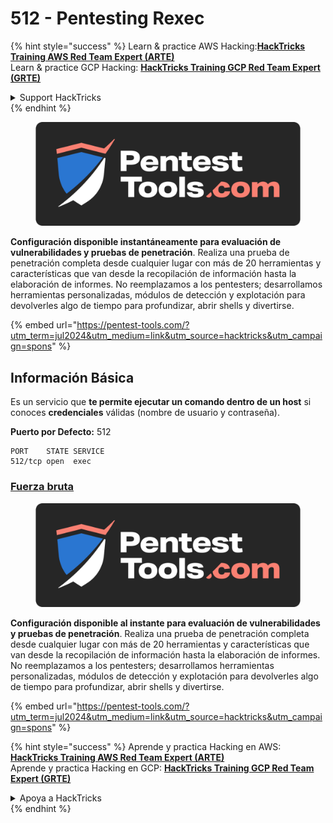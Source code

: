 # 512 - Pentesting Rexec

{% hint style="success" %}
Learn & practice AWS Hacking:<img src="/.gitbook/assets/arte.png" alt="" data-size="line">[**HackTricks Training AWS Red Team Expert (ARTE)**](https://training.hacktricks.xyz/courses/arte)<img src="/.gitbook/assets/arte.png" alt="" data-size="line">\
Learn & practice GCP Hacking: <img src="/.gitbook/assets/grte.png" alt="" data-size="line">[**HackTricks Training GCP Red Team Expert (GRTE)**<img src="/.gitbook/assets/grte.png" alt="" data-size="line">](https://training.hacktricks.xyz/courses/grte)

<details>

<summary>Support HackTricks</summary>

* Check the [**subscription plans**](https://github.com/sponsors/carlospolop)!
* **Join the** 💬 [**Discord group**](https://discord.gg/hRep4RUj7f) or the [**telegram group**](https://t.me/peass) or **follow** us on **Twitter** 🐦 [**@hacktricks\_live**](https://twitter.com/hacktricks\_live)**.**
* **Share hacking tricks by submitting PRs to the** [**HackTricks**](https://github.com/carlospolop/hacktricks) and [**HackTricks Cloud**](https://github.com/carlospolop/hacktricks-cloud) github repos.

</details>
{% endhint %}

<figure><img src="/.gitbook/assets/pentest-tools.svg" alt=""><figcaption></figcaption></figure>

**Configuración disponible instantáneamente para evaluación de vulnerabilidades y pruebas de penetración**. Realiza una prueba de penetración completa desde cualquier lugar con más de 20 herramientas y características que van desde la recopilación de información hasta la elaboración de informes. No reemplazamos a los pentesters; desarrollamos herramientas personalizadas, módulos de detección y explotación para devolverles algo de tiempo para profundizar, abrir shells y divertirse.

{% embed url="https://pentest-tools.com/?utm_term=jul2024&utm_medium=link&utm_source=hacktricks&utm_campaign=spons" %}

## Información Básica

Es un servicio que **te permite ejecutar un comando dentro de un host** si conoces **credenciales** válidas (nombre de usuario y contraseña).

**Puerto por Defecto:** 512
```
PORT    STATE SERVICE
512/tcp open  exec
```
### [**Fuerza bruta**](../generic-methodologies-and-resources/brute-force.md#rexec)

<figure><img src="/.gitbook/assets/pentest-tools.svg" alt=""><figcaption></figcaption></figure>

**Configuración disponible al instante para evaluación de vulnerabilidades y pruebas de penetración**. Realiza una prueba de penetración completa desde cualquier lugar con más de 20 herramientas y características que van desde la recopilación de información hasta la elaboración de informes. No reemplazamos a los pentesters; desarrollamos herramientas personalizadas, módulos de detección y explotación para devolverles algo de tiempo para profundizar, abrir shells y divertirse.

{% embed url="https://pentest-tools.com/?utm_term=jul2024&utm_medium=link&utm_source=hacktricks&utm_campaign=spons" %}

{% hint style="success" %}
Aprende y practica Hacking en AWS:<img src="/.gitbook/assets/arte.png" alt="" data-size="line">[**HackTricks Training AWS Red Team Expert (ARTE)**](https://training.hacktricks.xyz/courses/arte)<img src="/.gitbook/assets/arte.png" alt="" data-size="line">\
Aprende y practica Hacking en GCP: <img src="/.gitbook/assets/grte.png" alt="" data-size="line">[**HackTricks Training GCP Red Team Expert (GRTE)**<img src="/.gitbook/assets/grte.png" alt="" data-size="line">](https://training.hacktricks.xyz/courses/grte)

<details>

<summary>Apoya a HackTricks</summary>

* Revisa los [**planes de suscripción**](https://github.com/sponsors/carlospolop)!
* **Únete al** 💬 [**grupo de Discord**](https://discord.gg/hRep4RUj7f) o al [**grupo de telegram**](https://t.me/peass) o **síguenos** en **Twitter** 🐦 [**@hacktricks\_live**](https://twitter.com/hacktricks\_live)**.**
* **Comparte trucos de hacking enviando PRs a los** [**HackTricks**](https://github.com/carlospolop/hacktricks) y [**HackTricks Cloud**](https://github.com/carlospolop/hacktricks-cloud) repositorios de github.

</details>
{% endhint %}
